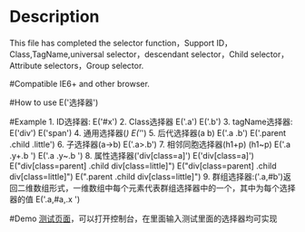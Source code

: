 # Description
This file has completed the selector function，Support ID，Class,TagName,universal selector，descendant selector，Child selector，Attribute selectors，Group selector.

#Compatible 
IE6+ and other browser.

#How to use
E('选择器')

#Example
	1. ID选择器:
		E('#x')
	2. Class选择器 
		E('.a') E('.b')
	3. tagName选择器:
		E('div') E('span')
	4. 通用选择器(*) 
		E('*')
	5. 后代选择器(a b)
		E('.a .b') E('.parent .child .little')
	6. 子选择器(a->b)
		E('.a>.b')
	7. 相邻同胞选择器(h1+p) (h1~p)
		E('.a .y+.b ') E('.a .y~.b ')
	8. 属性选择器('div[class=a]')
		E('div[class=a]') 
		E("div[class=parent] .child div[class=little]")
		E("div[class=parent] .child div[class=little]")
		E(".parent .child div[class=little]")
	9. 群组选择器:('.a,#b')返回二维数组形式，一维数组中每个元素代表群组选择器中的一个，其中为每个选择器的值
		E('.a,#a,.x ')

#Demo
	[测试页面](http://smartprogramming.sinaapp.com/quoteWebsite/selector/test/selector.html)，可以打开控制台，在里面输入测试里面的选择器均可实现

